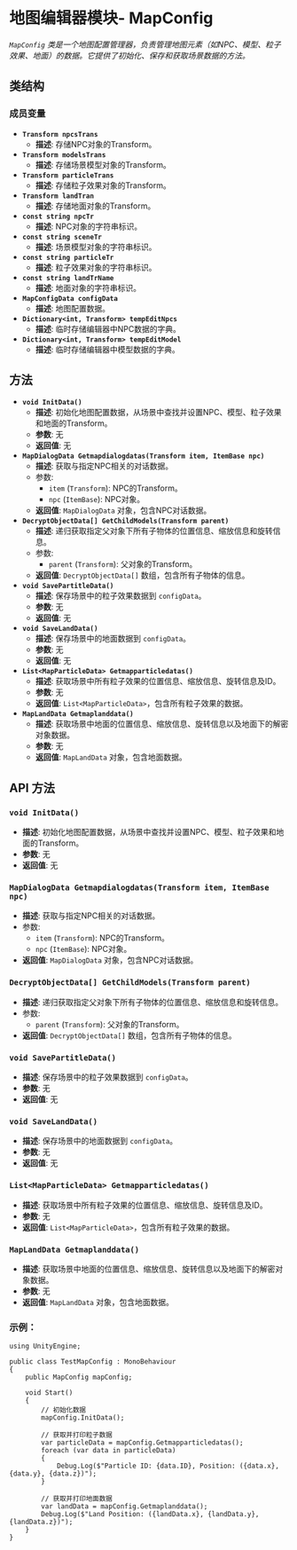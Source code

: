 

# **地图编辑器模块- MapConfig**

*`MapConfig` 类是一个地图配置管理器，负责管理地图元素（如NPC、模型、粒子效果、地面）的数据。它提供了初始化、保存和获取场景数据的方法。*

## 类结构

### 成员变量

- **`Transform npcsTrans`**
  - **描述**: 存储NPC对象的Transform。
- **`Transform modelsTrans`**
  - **描述**: 存储场景模型对象的Transform。
- **`Transform particleTrans`**
  - **描述**: 存储粒子效果对象的Transform。
- **`Transform landTran`**
  - **描述**: 存储地面对象的Transform。
- **`const string npcTr`**
  - **描述**: NPC对象的字符串标识。
- **`const string sceneTr`**
  - **描述**: 场景模型对象的字符串标识。
- **`const string particleTr`**
  - **描述**: 粒子效果对象的字符串标识。
- **`const string landTrName`**
  - **描述**: 地面对象的字符串标识。
- **`MapConfigData configData`**
  - **描述**: 地图配置数据。
- **`Dictionary<int, Transform> tempEditNpcs`**
  - **描述**: 临时存储编辑器中NPC数据的字典。
- **`Dictionary<int, Transform> tempEditModel`**
  - **描述**: 临时存储编辑器中模型数据的字典。

## 方法

- **`void InitData()`**
  - **描述**: 初始化地图配置数据，从场景中查找并设置NPC、模型、粒子效果和地面的Transform。
  - **参数**: 无
  - **返回值**: 无
- **`MapDialogData Getmapdialogdatas(Transform item, ItemBase npc)`**
  - **描述**: 获取与指定NPC相关的对话数据。
  - 参数:
    - `item` (`Transform`): NPC的Transform。
    - `npc` (`ItemBase`): NPC对象。
  - **返回值**: `MapDialogData` 对象，包含NPC对话数据。
- **`DecryptObjectData[] GetChildModels(Transform parent)`**
  - **描述**: 递归获取指定父对象下所有子物体的位置信息、缩放信息和旋转信息。
  - 参数:
    - `parent` (`Transform`): 父对象的Transform。
  - **返回值**: `DecryptObjectData[]` 数组，包含所有子物体的信息。
- **`void SavePartitleData()`**
  - **描述**: 保存场景中的粒子效果数据到 `configData`。
  - **参数**: 无
  - **返回值**: 无
- **`void SaveLandData()`**
  - **描述**: 保存场景中的地面数据到 `configData`。
  - **参数**: 无
  - **返回值**: 无
- **`List<MapParticleData> Getmapparticledatas()`**
  - **描述**: 获取场景中所有粒子效果的位置信息、缩放信息、旋转信息及ID。
  - **参数**: 无
  - **返回值**: `List<MapParticleData>`，包含所有粒子效果的数据。
- **`MapLandData Getmaplanddata()`**
  - **描述**: 获取场景中地面的位置信息、缩放信息、旋转信息以及地面下的解密对象数据。
  - **参数**: 无
  - **返回值**: `MapLandData` 对象，包含地面数据。

## API 方法

### `void InitData()`

- **描述**: 初始化地图配置数据，从场景中查找并设置NPC、模型、粒子效果和地面的Transform。
- **参数**: 无
- **返回值**: 无

### `MapDialogData Getmapdialogdatas(Transform item, ItemBase npc)`

- **描述**: 获取与指定NPC相关的对话数据。
- 参数:
  - `item` (`Transform`): NPC的Transform。
  - `npc` (`ItemBase`): NPC对象。
- **返回值**: `MapDialogData` 对象，包含NPC对话数据。

### `DecryptObjectData[] GetChildModels(Transform parent)`

- **描述**: 递归获取指定父对象下所有子物体的位置信息、缩放信息和旋转信息。
- 参数:
  - `parent` (`Transform`): 父对象的Transform。
- **返回值**: `DecryptObjectData[]` 数组，包含所有子物体的信息。

### `void SavePartitleData()`

- **描述**: 保存场景中的粒子效果数据到 `configData`。
- **参数**: 无
- **返回值**: 无

### `void SaveLandData()`

- **描述**: 保存场景中的地面数据到 `configData`。
- **参数**: 无
- **返回值**: 无

### `List<MapParticleData> Getmapparticledatas()`

- **描述**: 获取场景中所有粒子效果的位置信息、缩放信息、旋转信息及ID。
- **参数**: 无
- **返回值**: `List<MapParticleData>`，包含所有粒子效果的数据。

### `MapLandData Getmaplanddata()`

- **描述**: 获取场景中地面的位置信息、缩放信息、旋转信息以及地面下的解密对象数据。
- **参数**: 无
- **返回值**: `MapLandData` 对象，包含地面数据。

### 示例：

```
using UnityEngine;

public class TestMapConfig : MonoBehaviour
{
    public MapConfig mapConfig;

    void Start()
    {
        // 初始化数据
        mapConfig.InitData();

        // 获取并打印粒子数据
        var particleData = mapConfig.Getmapparticledatas();
        foreach (var data in particleData)
        {
            Debug.Log($"Particle ID: {data.ID}, Position: ({data.x}, {data.y}, {data.z})");
        }

        // 获取并打印地面数据
        var landData = mapConfig.Getmaplanddata();
        Debug.Log($"Land Position: ({landData.x}, {landData.y}, {landData.z})");
    }
}
```
